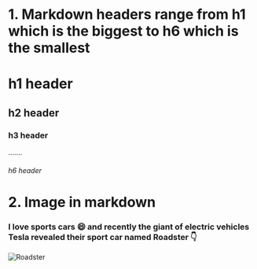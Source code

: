 # 1. Markdown headers range from h1 which is the biggest to h6 which is the smallest
# h1 header
## h2 header
### h3 header
.......
###### h6 header

# 2. Image in markdown

### I love sports cars 😄 and recently the giant of electric vehicles Tesla revealed their sport car named Roadster 👇

![Roadster](https://digitalassets.tesla.com/tesla-contents/image/upload/h_1800,w_2878,c_fit,f_auto,q_auto:best/roadster-glass-desktop)

